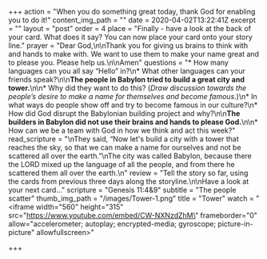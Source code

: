 +++
action = "When you do something great today, thank God for enabling you to do it!"
content_img_path = ""
date = 2020-04-02T13:22:41Z
excerpt = ""
layout = "post"
order = 4
place = "Finally - have a look at the back of your card. What does it say? You can now place your card onto your story line."
prayer = "Dear God,\n\nThank you for giving us brains to think with and hands to make with. We want to use them to make your name great and to please you. Please help us.\n\nAmen"
questions = "* How many languages can you all say “Hello” in?\n* What other languages can your friends speak?\n\n**The people in Babylon tried to build a great city and tower.**\n\n* Why did they want to do this?  (_Draw discussion towards the people’s desire to make a name for themselves and become famous_.)\n* In what ways do people show off and try to become famous in our culture?\n* How did God disrupt the Babylonian building project and why?\n\n**The builders in Babylon did not use their brains and hands to please God.**\n\n* How can we be a team with God in how we think and act this week?"
read_scripture = "\nThey said, “Now let's build a city with a tower that reaches the sky, so that we can make a name for ourselves and not be scattered all over the earth.”\nThe city was called Babylon, because there the LORD mixed up the language of all the people, and from there he scattered them all over the earth.\n"
review = "Tell the story so far, using the cards from previous three days along the storyline.\n\nHave a look at your next card..."
scripture = "Genesis 11:4&9"
subtitle = "The people scatter"
thumb_img_path = "/images/Tower-1.png"
title = "Tower"
watch = "<iframe width=\"560\" height=\"315\" src=\"https://www.youtube.com/embed/CW-NXNzdZhM\" frameborder=\"0\" allow=\"accelerometer; autoplay; encrypted-media; gyroscope; picture-in-picture\" allowfullscreen></iframe>"

+++
